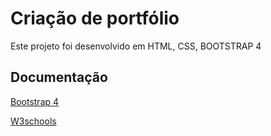 
# Criação de portfólio

Este projeto foi desenvolvido em HTML, CSS,  BOOTSTRAP 4
## Documentação

[Bootstrap 4](https://getbootstrap.com.br/)

[W3schools](https://www.w3schools.com/)

